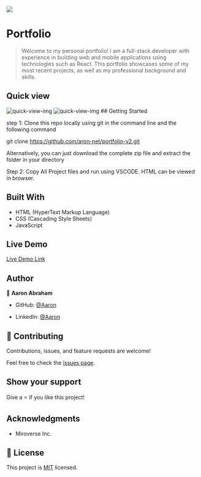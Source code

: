 ![](https://img.shields.io/badge/Microverse-blueviolet)

# Portfolio
>Welcome to my personal portfolio! I am a full-stack developer with experience in building web and mobile applications using technologies such as React. This portfolio showcases some of my most recent projects, as well as my professional background and skills.

## Quick view

<img src="./Screenshot from 2023-01-14 20-08-20.png" alt="quick-view-img">

<img src="./Screenshot from 2023-01-14 20-08-39.png" alt="quick-view-img">
## Getting Started

step 1: Clone this repo locally using git in the command line and the following command

git clone https://github.com/aron-net/portfolio-v2.git

Alternatively, you can just download the complete zip file and extract the folder in your directory

Step 2: Copy All Project files and run using VSCODE. HTML can be viewed in browser.


## Built With

- HTML (HyperText Markup Language)
- CSS (Cascading Style Sheets)
- JavaScript 
## Live Demo

[Live  Demo Link](https://aron-helu.github.io/portfolio-v2/)

## Author

👤 **Aaron Abraham**

- GitHub: [@Aaron](https://github.com/aron-helu)

- LinkedIn: [@Aaron](https://www.linkedin.com/in/aron-abraham-90a4321b0/)


## 🤝 Contributing

Contributions, issues, and feature requests are welcome!

Feel free to check the [issues page](../../issues/).



## Show your support

Give a ⭐️ if you like this project!

## Acknowledgments

- Miroverse Inc.


## 📝 License

This project is [MIT](./MIT.md) licensed.
